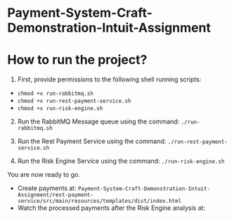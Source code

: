 # Payment-System-Craft-Demonstration-Intuit-Assignment

# How to run the project?

1) First, provide permissions to the following shell running scripts:
- ```chmod +x run-rabbitmq.sh```
- ```chmod +x run-rest-payment-service.sh```
- ```chmod +x run-risk-engine.sh```

2) Run the RabbitMQ Message queue using the command: ```./run-rabbitmq.sh```

3) Run the Rest Payment Service using the command: ```./run-rest-payment-service.sh```

4) Run the Risk Engine Service using the command: ```./run-risk-engine.sh```

You are now ready to go. 
- Create payments at: ```Payment-System-Craft-Demonstration-Intuit-Assignment/rest-payment-service/src/main/resources/templates/dist/index.html```
- Watch the processed payments after the Risk Engine analysis at:

